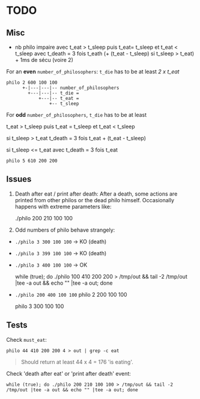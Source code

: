 
#           TODO

##  Misc

- nb philo impaire avec t_eat > t_sleep puis t_eat= t_sleep et t_eat < t_sleep
  avec t_death = 3 fois t_eath (+ (t_eat - t_sleep) si t_sleep > t_eat) + 1ms de
  sécu (voire 2)

For an **even** `number_of_philosophers`:
`t_die` has to be at least *2 x t_eat*

    philo 2 600 100 100
          +-|---|---|-- number_of_philosophers
            +---|---|-- t_die =
                +---|-- t_eat =
                    +-- t_sleep

For **odd** `number_of_philosophers`,
`t_die` has to be at least

t_eat > t_sleep puis t_eat = t_sleep et t_eat < t_sleep

si t_sleep > t_eat
t_death = 3 fois t_eat + (t_eat - t_sleep)

si t_sleep <= t_eat
avec t_death = 3 fois t_eat

    philo 5 610 200 200

##  Issues

1. Death after eat / print after death: After a death, some actions are printed
from other philos or the dead philo himself.  Occasionally happens with extreme
parameters like:

    ./philo 200 210 100 100

2. Odd numbers of philo behave strangely:
- `./philo 3 300 100 100` -> KO (death)
- `./philo 3 399 100 100` -> KO (death)
- `./philo 3 400 100 100` -> OK

    while (true); do ./philo 100 410 200 200 > /tmp/out && tail -2 /tmp/out |tee -a out && echo "" |tee -a out; done

- `./philo 200 400 100 100`
    philo 2 200 100 100

    philo 3 300 100 100

##  Tests

Check `must_eat`:

    philo 44 410 200 200 4 > out | grep -c eat

> Should return at least 44 x 4 = 176 'is eating'.

Check 'death after eat' or 'print after death' event:

    while (true); do ./philo 200 210 100 100 > /tmp/out && tail -2 /tmp/out |tee -a out && echo "" |tee -a out; done

